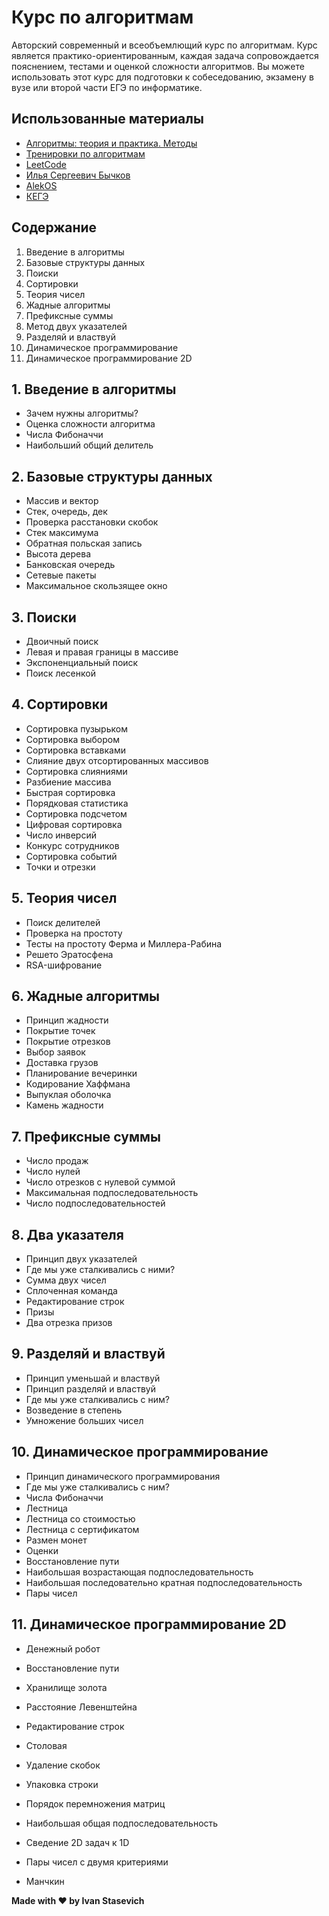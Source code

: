 # Курс по алгоритмам

Авторский современный и всеобъемлющий курс по алгоритмам. Курс является практико-ориентированным, каждая задача
сопровождается пояснением, тестами и оценкой сложности алгоритмов. Вы можете использовать этот курс для подготовки к
собеседованию, экзамену в вузе или второй части ЕГЭ по информатике.

## Использованные материалы

* [Алгоритмы: теория и практика. Методы](https://stepik.org/course/217)
* [Тренировки по алгоритмам](https://yandex.ru/yaintern/algorithm-training_2)
* [LeetCode](https://leetcode.com/)
* [Илья Сергеевич Бычков](https://www.hse.ru/org/persons/43923872)
* [AlekOS](https://www.youtube.com/@AlekOS/videos)
* [КЕГЭ](https://kompege.ru)

## Содержание

1. Введение в алгоритмы
2. Базовые структуры данных
3. Поиски
4. Сортировки
5. Теория чисел
6. Жадные алгоритмы
7. Префиксные суммы
8. Метод двух указателей
9. Разделяй и властвуй
10. Динамическое программирование
11. Динамическое программирование 2D

## 1. Введение в алгоритмы

- Зачем нужны алгоритмы?
- Оценка сложности алгоритма
- Числа Фибоначчи
- Наибольший общий делитель

## 2. Базовые структуры данных

- Массив и вектор
- Стек, очередь, дек
- Проверка расстановки скобок
- Стек максимума
- Обратная польская запись
- Высота дерева
- Банковская очередь
- Сетевые пакеты
- Максимальное скользящее окно

## 3. Поиски

- Двоичный поиск
- Левая и правая границы в массиве
- Экспоненциальный поиск
- Поиск лесенкой

## 4. Сортировки

- Сортировка пузырьком
- Сортировка выбором
- Сортировка вставками
- Слияние двух отсортированных массивов
- Сортировка слияниями
- Разбиение массива
- Быстрая сортировка
- Порядковая статистика
- Сортировка подсчетом
- Цифровая сортировка
- Число инверсий
- Конкурс сотрудников
- Сортировка событий
- Точки и отрезки

## 5. Теория чисел

- Поиск делителей
- Проверка на простоту
- Тесты на простоту Ферма и Миллера-Рабина
- Решето Эратосфена
- RSA-шифрование

## 6. Жадные алгоритмы

- Принцип жадности
- Покрытие точек
- Покрытие отрезков
- Выбор заявок
- Доставка грузов
- Планирование вечеринки
- Кодирование Хаффмана
- Выпуклая оболочка
- Камень жадности

## 7. Префиксные суммы

- Число продаж
- Число нулей
- Число отрезков с нулевой суммой
- Максимальная подпоследовательность
- Число подпоследовательностей

## 8. Два указателя

- Принцип двух указателей
- Где мы уже сталкивались с ними?
- Сумма двух чисел
- Сплоченная команда
- Редактирование строк
- Призы
- Два отрезка призов

## 9. Разделяй и властвуй

- Принцип уменьшай и властвуй
- Принцип разделяй и властвуй
- Где мы уже сталкивались с ним?
- Возведение в степень
- Умножение больших чисел

## 10. Динамическое программирование

- Принцип динамического программирования
- Где мы уже сталкивались с ним?
- Числа Фибоначчи
- Лестница
- Лестница со стоимостью
- Лестница с сертификатом
- Размен монет
- Оценки
- Восстановление пути
- Наибольшая возрастающая подпоследовательность
- Наибольшая последовательно кратная подпоследовательность
- Пары чисел

## 11. Динамическое программирование 2D

- Денежный робот
- Восстановление пути
- Хранилище золота

- Расстояние Левенштейна
- Редактирование строк
- Столовая
- Удаление скобок
- Упаковка строки
- Порядок перемножения матриц
- Наибольшая общая подпоследовательность
- Сведение 2D задач к 1D
- Пары чисел с двумя критериями
- Манчкин

**Made with ❤️ by Ivan Stasevich**
